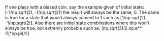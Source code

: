 If one plays with a biased coin, say the example given of initial state: [-1/np.sqrt(2), -1/np.sqrt(2)] the result will always be the same, 0. The same is true for a state that would always convert to 1 such as [1/np.sqrt(2), -1/np.sqrt(2)]. Also there are initial state combinations where this won`t always be true, but extremly probable such as: [np.sqrt(3)/2,np.e**(1j*np.pi)/2] 